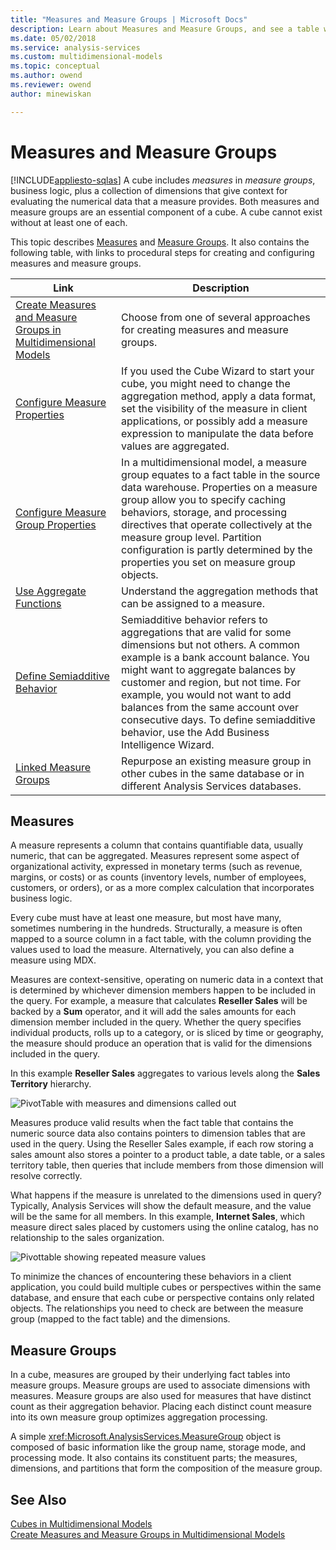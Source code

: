 ```yaml
---
title: "Measures and Measure Groups | Microsoft Docs"
description: Learn about Measures and Measure Groups, and see a table with links to procedural steps for creating and configuring measures and measure groups.
ms.date: 05/02/2018
ms.service: analysis-services
ms.custom: multidimensional-models
ms.topic: conceptual
ms.author: owend
ms.reviewer: owend
author: minewiskan

---
```

# Measures and Measure Groups
[!INCLUDE[appliesto-sqlas](../includes/appliesto-sqlas.md)]
  A cube includes *measures* in *measure groups*, business logic, plus a collection of dimensions that give context for evaluating the numerical data that a measure provides. Both measures and measure groups are an essential component of a cube. A cube cannot exist without at least one of each.  
  
 This topic describes [Measures](#bkmk_measure) and [Measure Groups](#bkmk_mg). It also contains the following table, with links to procedural steps for creating and configuring measures and measure groups.  
  
|**Link**|**Description**|  
|--------------|---------------------|  
|[Create Measures and Measure Groups in Multidimensional Models](../../analysis-services/multidimensional-models/create-measures-and-measure-groups-in-multidimensional-models.md)|Choose from one of several approaches for creating measures and measure groups.|  
|[Configure Measure Properties](../../analysis-services/multidimensional-models/configure-measure-properties.md)|If you used the Cube Wizard to start your cube, you might need to change the aggregation method, apply a data format, set the visibility of the measure in client applications, or possibly add a measure expression to manipulate the data before values are aggregated.|  
|[Configure Measure Group Properties](../../analysis-services/multidimensional-models/configure-measure-group-properties.md)|In a multidimensional model, a measure group equates to a fact table in the source data warehouse. Properties on a measure group allow you to specify caching behaviors, storage, and processing directives that operate collectively at the measure group level. Partition configuration is partly determined by the properties you set on measure group objects.|  
|[Use Aggregate Functions](../../analysis-services/multidimensional-models/use-aggregate-functions.md)|Understand the aggregation methods that can be assigned to a measure.|  
|[Define Semiadditive Behavior](../../analysis-services/multidimensional-models/define-semiadditive-behavior.md)|Semiadditive behavior refers to aggregations that are valid for some dimensions but not others. A common example is a bank account balance. You might want to aggregate balances by customer and region, but not time. For example, you would not want to add balances from the same account over consecutive days. To define semiadditive behavior,   use the Add Business Intelligence Wizard.|  
|[Linked Measure Groups](../../analysis-services/multidimensional-models/linked-measure-groups.md)|Repurpose an existing measure group in other cubes in the same database or in different Analysis Services databases.|  
  
##  <a name="bkmk_measure"></a> Measures  
 A measure represents a column that contains quantifiable data, usually numeric, that can be aggregated. Measures represent some aspect of organizational activity, expressed in monetary terms (such as revenue, margins, or costs) or as counts (inventory levels, number of employees, customers, or orders), or as a more complex calculation that incorporates business logic.  
  
 Every cube must have at least one measure, but most have many, sometimes numbering in the hundreds. Structurally, a measure is often mapped to a source column in a fact table, with the column providing the values used to load the measure. Alternatively, you can also define a measure using MDX.  
  
 Measures are context-sensitive, operating on numeric data in a context that is determined by whichever dimension members happen to be included in the query. For example, a measure that calculates **Reseller Sales** will be backed by a **Sum** operator, and it will add the sales amounts for each dimension member included in the query. Whether the query specifies individual products, rolls up to a category, or is sliced by time or geography, the measure should produce an operation that is valid for the dimensions included in the query.  
  
 In this example **Reseller Sales** aggregates to various levels along the **Sales Territory** hierarchy.  
  
 ![PivotTable with measures and dimensions called out](../../analysis-services/multidimensional-models/media/ssas-keyconcepts-pivot1-measures-dimensions.png "PivotTable with measures and dimensions called out")  
  
 Measures produce valid results when the fact table that contains the numeric source data also contains pointers to dimension tables that are used in the query. Using the Reseller Sales example, if each row storing a sales amount also stores a pointer to a product table, a date table, or a sales territory table, then queries that include members from those dimension will resolve correctly.  
  
 What happens if the measure is unrelated to the dimensions used in query? Typically, Analysis Services will show the default measure, and the value will be the same for all members. In this example, **Internet Sales**, which measure direct sales placed by customers using the online catalog, has no relationship to the sales organization.  
  
 ![Pivottable showing repeated measure values](../../analysis-services/multidimensional-models/media/ssas-unrelatedmeasure.png "Pivottable showing repeated measure values")  
  
 To minimize the chances of encountering these behaviors in a client application, you could build multiple cubes or perspectives within the same database, and ensure that each cube or perspective contains only related objects. The relationships you need to check are between the measure group (mapped to the fact table) and the dimensions.  
  
##  <a name="bkmk_mg"></a> Measure Groups  
 In a cube, measures are grouped by their underlying fact tables into measure groups. Measure groups are used to associate dimensions with measures. Measure groups are also used for measures that have distinct count as their aggregation behavior. Placing each distinct count measure into its own measure group optimizes aggregation processing.  
  
 A simple <xref:Microsoft.AnalysisServices.MeasureGroup> object is composed of basic information like the group name, storage mode, and processing mode. It also contains its constituent parts; the measures, dimensions, and partitions that form the composition of the measure group.  
  
## See Also  
 [Cubes in Multidimensional Models](../../analysis-services/multidimensional-models/cubes-in-multidimensional-models.md)   
 [Create Measures and Measure Groups in Multidimensional Models](../../analysis-services/multidimensional-models/create-measures-and-measure-groups-in-multidimensional-models.md)  
  
  
